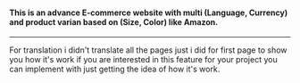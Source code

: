 #### This is an advance E-commerce website with multi (Language, Currency) and product varian based on (Size, Color) like Amazon.

---

For translation i didn't translate all the pages just i did for first page to show you how it's work if you are interested in this feature for your project you can implement with just getting the idea of how it's work.